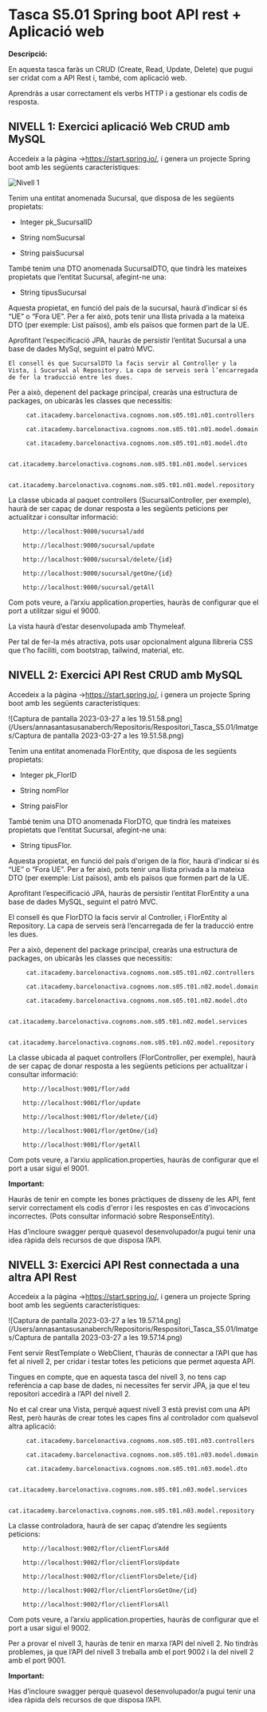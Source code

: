 # Tasca S5.01 Spring boot API rest + Aplicació web

**Descripció:**

En aquesta tasca faràs un CRUD (Create, Read, Update, Delete) que pugui ser cridat com a API Rest i, també, com aplicació web.

Aprendràs a usar correctament els verbs HTTP i a gestionar els codis de resposta.

## NIVELL 1: Exercici aplicació Web CRUD amb MySQL

Accedeix a la pàgina ->https://start.spring.io/, i genera un projecte Spring boot amb les següents característiques:

![Nivell 1](https://github.com/AnnaSantasusana/Tasca-S5.01/blob/main/Imatges/Captura%20de%20pantalla%202023-03-27%20a%20les%2019.38.08.png)

Tenim una entitat anomenada Sucursal, que disposa de les següents propietats:

-    Integer pk_SucursalID

-    String nomSucursal

-    String paisSucursal

També tenim una DTO anomenada SucursalDTO, que tindrà les mateixes propietats que l’entitat Sucursal, afegint-ne una:

-    String tipusSucursal

Aquesta propietat, en funció del país de la sucursal, haurà d’indicar si és “UE” o “Fora UE”. Per a fer això, pots tenir una llista privada a la mateixa DTO (per exemple: List<String> països), amb els països que formen part de la UE.

Aprofitant l’especificació JPA, hauràs de persistir l’entitat Sucursal a una base de dades MySql, seguint el patró MVC.

    El consell és que SucursalDTO la facis servir al Controller y la Vista, i Sucursal al Repository. La capa de serveis serà l’encarregada de fer la traducció entre les dues.

Per a això, depenent del package principal, crearàs una estructura de packages, on ubicaràs les classes que necessitis:


         cat.itacademy.barcelonactiva.cognoms.nom.s05.t01.n01.controllers

         cat.itacademy.barcelonactiva.cognoms.nom.s05.t01.n01.model.domain

         cat.itacademy.barcelonactiva.cognoms.nom.s05.t01.n01.model.dto

         cat.itacademy.barcelonactiva.cognoms.nom.s05.t01.n01.model.services

         cat.itacademy.barcelonactiva.cognoms.nom.s05.t01.n01.model.repository

La classe ubicada al paquet controllers (SucursalController, per exemple), haurà de ser capaç de donar resposta a les següents peticions per actualitzar i consultar informació:

        http://localhost:9000/sucursal/add

        http://localhost:9000/sucursal/update

        http://localhost:9000/sucursal/delete/{id}

        http://localhost:9000/sucursal/getOne/{id}

        http://localhost:9000/sucursal/getAll

Com pots veure, a l’arxiu application.properties, hauràs de configurar que el port a utilitzar sigui el 9000.

La vista haurà d’estar desenvolupada amb Thymeleaf.

Per tal de fer-la més atractiva, pots usar opcionalment alguna llibreria CSS que t’ho faciliti, com bootstrap, tailwind, material, etc.

## NIVELL 2: Exercici API Rest CRUD amb MySQL

Accedeix a la pàgina ->https://start.spring.io/, i genera un projecte Spring boot amb les següents característiques:

![Captura de pantalla 2023-03-27 a les 19.51.58.png](/Users/annasantasusanaberch/Repositoris/Respositori_Tasca_S5.01/Imatges/Captura de pantalla 2023-03-27 a les 19.51.58.png)

Tenim una entitat anomenada FlorEntity, que disposa de les següents propietats:

-    Integer pk_FlorID

-    String nomFlor

-    String paisFlor

També tenim una DTO anomenada FlorDTO, que tindrà les mateixes propietats que l’entitat Sucursal, afegint-ne una:

-    String tipusFlor.

Aquesta propietat, en funció del país d'origen de la flor, haurà d’indicar si és “UE” o “Fora UE”. Per a fer això, pots tenir una llista privada a la mateixa DTO (per exemple: List<String> països), amb els països que formen part de la UE.

Aprofitant l’especificació JPA, hauràs de persistir l’entitat FlorEntity a una base de dades MySQL, seguint el patró MVC.

El consell és que FlorDTO la facis servir al Controller, i FlorEntity al Repository. La capa de serveis serà l’encarregada de fer la traducció entre les dues.

Per a això, depenent del package principal, crearàs una estructura de packages, on ubicaràs les classes que necessitis:

         cat.itacademy.barcelonactiva.cognoms.nom.s05.t01.n02.controllers

         cat.itacademy.barcelonactiva.cognoms.nom.s05.t01.n02.model.domain

         cat.itacademy.barcelonactiva.cognoms.nom.s05.t01.n02.model.dto

         cat.itacademy.barcelonactiva.cognoms.nom.s05.t01.n02.model.services

         cat.itacademy.barcelonactiva.cognoms.nom.s05.t01.n02.model.repository

La classe ubicada al paquet controllers (FlorController, per exemple), haurà de ser capaç de donar resposta a les següents peticions per actualitzar i consultar informació:

        http://localhost:9001/flor/add

        http://localhost:9001/flor/update

        http://localhost:9001/flor/delete/{id}

        http://localhost:9001/flor/getOne/{id}

        http://localhost:9001/flor/getAll

Com pots veure, a l’arxiu application.properties, hauràs de configurar que el port a usar sigui el 9001.

**Important:**

Hauràs de tenir en compte les bones pràctiques de disseny de les API, fent servir correctament els codis d'error i les respostes en cas d'invocacions incorrectes. (Pots consultar informació sobre ResponseEntity).

Has d’incloure swagger perquè quasevol desenvolupador/a pugui tenir una idea ràpida dels recursos de que disposa l’API.

## NIVELL 3: Exercici API Rest connectada a una altra API Rest

Accedeix a la pàgina ->https://start.spring.io/, i genera un projecte Spring boot amb les següents característiques:

![Captura de pantalla 2023-03-27 a les 19.57.14.png](/Users/annasantasusanaberch/Repositoris/Respositori_Tasca_S5.01/Imatges/Captura de pantalla 2023-03-27 a les 19.57.14.png)

Fent servir RestTemplate o WebClient, t’hauràs de connectar a l’API que has fet al nivell 2, per cridar i testar totes les peticions que permet aquesta API.

Tingues en compte, que en aquesta tasca del nivell 3, no tens cap referència a cap base de dades, ni necessites fer servir JPA, ja que el teu repositori accedirà a l’API del nivell 2.

No et cal crear una Vista, perquè aquest nivell 3 està previst com una API Rest, però hauràs de crear totes les capes fins al controlador com qualsevol altra aplicació:

         cat.itacademy.barcelonactiva.cognoms.nom.s05.t01.n03.controllers

         cat.itacademy.barcelonactiva.cognoms.nom.s05.t01.n03.model.domain

         cat.itacademy.barcelonactiva.cognoms.nom.s05.t01.n03.model.dto

         cat.itacademy.barcelonactiva.cognoms.nom.s05.t01.n03.model.services

         cat.itacademy.barcelonactiva.cognoms.nom.s05.t01.n03.model.repository

La classe controladora, haurà de ser capaç d’atendre les següents peticions:

        http://localhost:9002/flor/clientFlorsAdd

        http://localhost:9002/flor/clientFlorsUpdate

        http://localhost:9002/flor/clientFlorsDelete/{id}

        http://localhost:9002/flor/clientFlorsGetOne/{id}

        http://localhost:9002/flor/clientFlorsAll

Com pots veure, a l’arxiu application.properties, hauràs de configurar que el port a usar sigui el 9002.

Per a provar el nivell 3, hauràs de tenir en marxa l’API del nivell 2. No tindràs problemes, ja que l’API del nivell 3 treballa amb el port 9002 i la del nivell 2 amb el port 9001.

**Important:**

Has d’incloure swagger perquè quasevol desenvolupador/a pugui tenir una idea ràpida dels recursos de que disposa l’API.